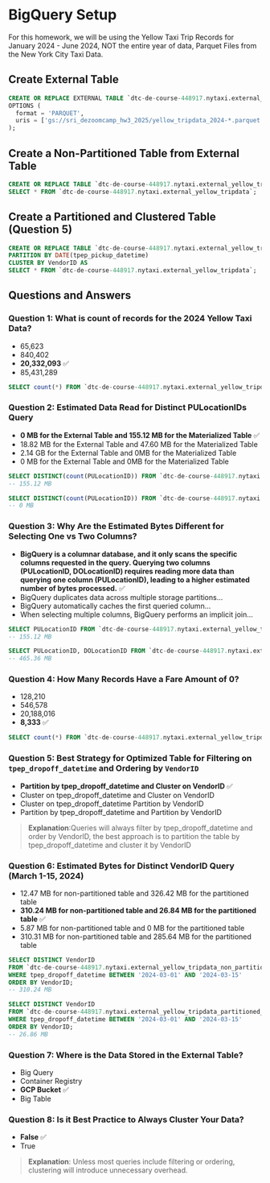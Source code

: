 # BigQuery Setup

For this homework, we will be using the Yellow Taxi Trip Records for January 2024 - June 2024, NOT the entire year of data, Parquet Files from the New York City Taxi Data.

## Create External Table
```sql
CREATE OR REPLACE EXTERNAL TABLE `dtc-de-course-448917.nytaxi.external_yellow_tripdata`
OPTIONS (
  format = 'PARQUET',
  uris = ['gs://sri_dezoomcamp_hw3_2025/yellow_tripdata_2024-*.parquet']
);
```

## Create a Non-Partitioned Table from External Table
```sql
CREATE OR REPLACE TABLE `dtc-de-course-448917.nytaxi.external_yellow_tripdata_non_partitioned` AS
SELECT * FROM `dtc-de-course-448917.nytaxi.external_yellow_tripdata`;
```

## Create a Partitioned and Clustered Table (Question 5)
```sql
CREATE OR REPLACE TABLE `dtc-de-course-448917.nytaxi.external_yellow_tripdata_partitioned_clustered`
PARTITION BY DATE(tpep_pickup_datetime)
CLUSTER BY VendorID AS
SELECT * FROM `dtc-de-course-448917.nytaxi.external_yellow_tripdata`;
```

## Questions and Answers

### Question 1: What is count of records for the 2024 Yellow Taxi Data?

- 65,623
- 840,402
- **20,332,093** ✅
- 85,431,289

```sql
SELECT count(*) FROM `dtc-de-course-448917.nytaxi.external_yellow_tripdata`;
```

### Question 2: Estimated Data Read for Distinct PULocationIDs Query

- **0 MB for the External Table and 155.12 MB for the Materialized Table** ✅
- 18.82 MB for the External Table and 47.60 MB for the Materialized Table
- 2.14 GB for the External Table and 0MB for the Materialized Table
- 0 MB for the External Table and 0MB for the Materialized Table

```sql
SELECT DISTINCT(count(PULocationID)) FROM `dtc-de-course-448917.nytaxi.external_yellow_tripdata_non_partitioned`;
-- 155.12 MB

SELECT DISTINCT(count(PULocationID)) FROM `dtc-de-course-448917.nytaxi.external_yellow_tripdata`;
-- 0 MB
```

### Question 3: Why Are the Estimated Bytes Different for Selecting One vs Two Columns?

- **BigQuery is a columnar database, and it only scans the specific columns requested in the query. Querying two columns (PULocationID, DOLocationID) requires reading more data than querying one column (PULocationID), leading to a higher estimated number of bytes processed.** ✅
- BigQuery duplicates data across multiple storage partitions...
- BigQuery automatically caches the first queried column...
- When selecting multiple columns, BigQuery performs an implicit join...

```sql
SELECT PULocationID FROM `dtc-de-course-448917.nytaxi.external_yellow_tripdata_non_partitioned`;
-- 155.12 MB

SELECT PULocationID, DOLocationID FROM `dtc-de-course-448917.nytaxi.external_yellow_tripdata_non_partitioned`;
-- 465.36 MB
```

### Question 4: How Many Records Have a Fare Amount of 0?

- 128,210
- 546,578
- 20,188,016
- **8,333** ✅

```sql
SELECT count(*) FROM `dtc-de-course-448917.nytaxi.external_yellow_tripdata_non_partitioned` WHERE fare_amount = 0;
```

### Question 5: Best Strategy for Optimized Table for Filtering on `tpep_dropoff_datetime` and Ordering by `VendorID`

- **Partition by tpep_dropoff_datetime and Cluster on VendorID** ✅
- Cluster on tpep_dropoff_datetime and Cluster on VendorID
- Cluster on tpep_dropoff_datetime Partition by VendorID
- Partition by tpep_dropoff_datetime and Partition by VendorID

 > **Explanation**:Queries will always filter by tpep_dropoff_datetime and order by VendorID, the best approach is to partition the table by tpep_dropoff_datetime and cluster it by VendorID

### Question 6: Estimated Bytes for Distinct VendorID Query (March 1-15, 2024)

- 12.47 MB for non-partitioned table and 326.42 MB for the partitioned table
- **310.24 MB for non-partitioned table and 26.84 MB for the partitioned table** ✅
- 5.87 MB for non-partitioned table and 0 MB for the partitioned table
- 310.31 MB for non-partitioned table and 285.64 MB for the partitioned table

```sql
SELECT DISTINCT VendorID
FROM `dtc-de-course-448917.nytaxi.external_yellow_tripdata_non_partitioned`
WHERE tpep_dropoff_datetime BETWEEN '2024-03-01' AND '2024-03-15'
ORDER BY VendorID;
-- 310.24 MB

SELECT DISTINCT VendorID
FROM `dtc-de-course-448917.nytaxi.external_yellow_tripdata_partitioned_clustered`
WHERE tpep_dropoff_datetime BETWEEN '2024-03-01' AND '2024-03-15'
ORDER BY VendorID;
-- 26.86 MB
```

### Question 7: Where is the Data Stored in the External Table?

- Big Query
- Container Registry
- **GCP Bucket** ✅
- Big Table

### Question 8: Is it Best Practice to Always Cluster Your Data?

- **False** ✅
- True

> **Explanation**: Unless most queries include filtering or ordering, clustering will introduce unnecessary overhead.